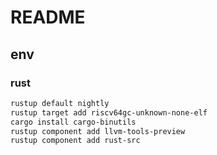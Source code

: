 # README

## env

### rust

```bash
rustup default nightly
rustup target add riscv64gc-unknown-none-elf
cargo install cargo-binutils
rustup component add llvm-tools-preview
rustup component add rust-src
```
